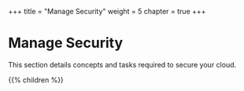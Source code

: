 +++
title = "Manage Security"
weight = 5
chapter = true
+++


# Manage Security
This section details concepts and tasks required to secure your cloud.

{{% children %}}
